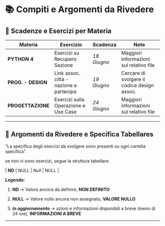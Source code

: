 # 📚 Compiti e Argomenti da Rivedere

## 📅 Scadenze e Esercizi per Materia

| Materia             | Esercizio                                 | Scadenza     | Note                                        |
|---------------------|-------------------------------------------|--------------|---------------------------------------------|
| **PYTHON 4**        | Esercizi su Recupero Sezione               | *18 Giugno*  | Maggiori informazioni sul relativo file     | 
| **PROG. - DESIGN**  | Link assoc. città - nazione e partecipa    | *19 Giugno*  | Cercare di svolgere il codice design assoc. |
| **PROGETTAZIONE**   | Esercizi sulla Operazione e Use Case      | *24 Giugno*  | Maggiori informazioni sul relativo file     |



---

## 🔁 Argomenti da Rivedere e Specifica Tabellares

"La specifica degli esercizi da svolgere sono presenti su ogni cartella specifica".

se non vi sono esercizi, segue la struttura tabellare:

| **ND**         | NULL                               | *Null*               | NULL                         |


***Legenda:***

1. **ND** -> Valore ancora da definire, **NON DEFINITO**

2. **NULL** -> Valore nullo ancora non assegnato, **VALORE NULLO**

3. ***In aggiornamento*** -> azioni e informazioni disponibili a breve (meno di 24 ore), **INFORMAZIONI A BREVE**

---


